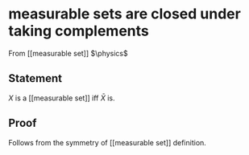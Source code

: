 # measurable sets are closed under taking complements
From [[measurable set]]
$\physics$
## Statement
$X$ is a [[measurable set]] iff $\bar X$ is.

## Proof
Follows from the symmetry of [[measurable set]] definition.